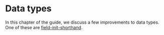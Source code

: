 # Data types

[fis]: field-init-shorthand.html

In this chapter of the guide, we discuss a few improvements to data types.
One of these are [field-init-shorthand][fis].
